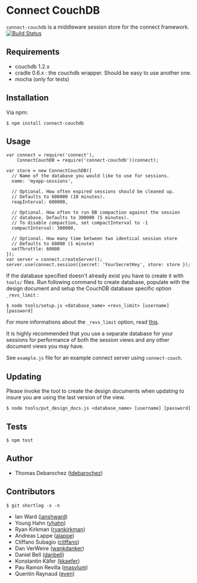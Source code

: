 # Connect CouchDB

`connect-couchdb` is a middleware session store for the connect framework.
[![Build Status](https://secure.travis-ci.org/tdebarochez/connect-couchdb.png)](http://travis-ci.org/tdebarochez/connect-couchdb)

## Requirements

- couchdb 1.2.x
- cradle 0.6.x : the couchdb wrapper. Should be easy to use another one.
- mocha (only for tests)

## Installation

Via npm:

    $ npm install connect-couchdb

## Usage

    var connect = require('connect'),
        ConnectCouchDB = require('connect-couchdb')(connect);

    var store = new ConnectCouchDB({
      // Name of the database you would like to use for sessions.
      name: 'myapp-sessions',

      // Optional. How often expired sessions should be cleaned up.
      // Defaults to 600000 (10 minutes).
      reapInterval: 600000,

      // Optional. How often to run DB compaction against the session
      // database. Defaults to 300000 (5 minutes).
      // To disable compaction, set compactInterval to -1
      compactInterval: 300000,

      // Optional. How many time between two identical session store
      // Defaults to 60000 (1 minute)
      setThrottle: 60000
    });
    var server = connect.createServer();
    server.use(connect.session({secret: 'YourSecretKey', store: store });

If the database specified doesn't already exist you have to create it with
`tools/` files. Run following command to create database, populate with the
design document and setup the CouchDB database specific option `_revs_limit` :

    $ node tools/setup.js <database_name> <revs_limit> [username] [password]

For more informations about the `_revs_limit` option, read
[this](http://wiki.apache.org/couchdb/HTTP_database_API#Accessing_Database-specific_options).

It is highly recommended that you use a separate database for your
sessions for performance of both the session views and any other document
views you may have.

See `example.js` file for an example connect server using `connect-couch`.

## Updating

Please invoke the tool to create the design documents when updating to insure you are using the last version of the view.

    $ node tools/put_design_docs.js <database_name> [username] [password]

## Tests

    $ npm test

## Author

- Thomas Debarochez ([tdebarochez](https://github.com/tdebarochez))

## Contributors

    $ git shortlog -s -n

- Ian Ward ([ianshward](https://github.com/ianshward))
- Young Hahn ([yhahn](https://github.com/yhahn))
- Ryan Kirkman ([ryankirkman](https://github.com/ryankirkman))
- Andreas Lappe ([alappe](https://github.com/alappe))
- Cliffano Subagio ([cliffano](https://github.com/cliffano))
- Dan VerWeire ([wankdanker](https://github.com/wankdanker))
- Daniel Bell ([danbell](https://github.com/danbell))
- Konstantin Käfer ([kkaefer](https://github.com/kkaefer))
- Pau Ramon Revilla ([masylum](https://github.com/masylum))
- Quentin Raynaud ([even](https://github.com/even))
